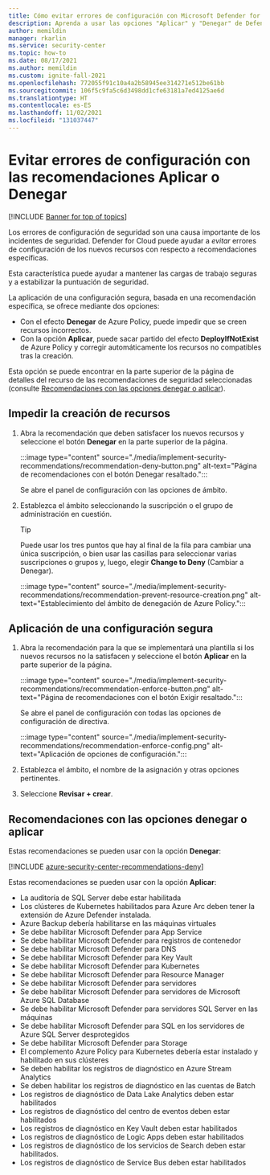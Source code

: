 ```yaml
---
title: Cómo evitar errores de configuración con Microsoft Defender for Cloud
description: Aprenda a usar las opciones "Aplicar" y "Denegar" de Defender for Cloud en las páginas de detalles de recomendaciones.
author: memildin
manager: rkarlin
ms.service: security-center
ms.topic: how-to
ms.date: 08/17/2021
ms.author: memildin
ms.custom: ignite-fall-2021
ms.openlocfilehash: 772055f91c10a4a2b58945ee314271e512be61bb
ms.sourcegitcommit: 106f5c9fa5c6d3498dd1cfe63181a7ed4125ae6d
ms.translationtype: HT
ms.contentlocale: es-ES
ms.lasthandoff: 11/02/2021
ms.locfileid: "131037447"
---
```

# <a name="prevent-misconfigurations-with-enforcedeny-recommendations"></a>Evitar errores de configuración con las recomendaciones Aplicar o Denegar

[!INCLUDE [Banner for top of topics](./includes/banner.md)]

Los errores de configuración de seguridad son una causa importante de los incidentes de seguridad. Defender for Cloud puede ayudar a *evitar* errores de configuración de los nuevos recursos con respecto a recomendaciones específicas. 

Esta característica puede ayudar a mantener las cargas de trabajo seguras y a estabilizar la puntuación de seguridad.

La aplicación de una configuración segura, basada en una recomendación específica, se ofrece mediante dos opciones:

- Con el efecto **Denegar** de Azure Policy, puede impedir que se creen recursos incorrectos.
- Con la opción **Aplicar**, puede sacar partido del efecto **DeployIfNotExist** de Azure Policy y corregir automáticamente los recursos no compatibles tras la creación.

Esta opción se puede encontrar en la parte superior de la página de detalles del recurso de las recomendaciones de seguridad seleccionadas (consulte [Recomendaciones con las opciones denegar o aplicar](#recommendations-with-denyenforce-options)).

## <a name="prevent-resource-creation"></a>Impedir la creación de recursos

1. Abra la recomendación que deben satisfacer los nuevos recursos y seleccione el botón **Denegar** en la parte superior de la página.

    :::image type="content" source="./media/implement-security-recommendations/recommendation-deny-button.png" alt-text="Página de recomendaciones con el botón Denegar resaltado.":::

    Se abre el panel de configuración con las opciones de ámbito. 

1. Establezca el ámbito seleccionando la suscripción o el grupo de administración en cuestión.

    > [!TIP]
    > Puede usar los tres puntos que hay al final de la fila para cambiar una única suscripción, o bien usar las casillas para seleccionar varias suscripciones o grupos y, luego, elegir **Change to Deny** (Cambiar a Denegar).

    :::image type="content" source="./media/implement-security-recommendations/recommendation-prevent-resource-creation.png" alt-text="Establecimiento del ámbito de denegación de Azure Policy.":::


## <a name="enforce-a-secure-configuration"></a>Aplicación de una configuración segura

1. Abra la recomendación para la que se implementará una plantilla si los nuevos recursos no la satisfacen y seleccione el botón **Aplicar** en la parte superior de la página.

    :::image type="content" source="./media/implement-security-recommendations/recommendation-enforce-button.png" alt-text="Página de recomendaciones con el botón Exigir resaltado.":::

    Se abre el panel de configuración con todas las opciones de configuración de directiva. 

    :::image type="content" source="./media/implement-security-recommendations/recommendation-enforce-config.png" alt-text="Aplicación de opciones de configuración.":::

1. Establezca el ámbito, el nombre de la asignación y otras opciones pertinentes.

1. Seleccione **Revisar + crear**.

## <a name="recommendations-with-denyenforce-options"></a>Recomendaciones con las opciones denegar o aplicar

Estas recomendaciones se pueden usar con la opción **Denegar**:

[!INCLUDE [azure-security-center-recommendations-deny](../../includes/asc/recommendations-with-deny.md)]

Estas recomendaciones se pueden usar con la opción **Aplicar**:

- La auditoría de SQL Server debe estar habilitada
- Los clústeres de Kubernetes habilitados para Azure Arc deben tener la extensión de Azure Defender instalada.
- Azure Backup debería habilitarse en las máquinas virtuales
- Se debe habilitar Microsoft Defender para App Service
- Se debe habilitar Microsoft Defender para registros de contenedor
- Se debe habilitar Microsoft Defender para DNS
- Se debe habilitar Microsoft Defender para Key Vault
- Se debe habilitar Microsoft Defender para Kubernetes
- Se debe habilitar Microsoft Defender para Resource Manager
- Se debe habilitar Microsoft Defender para servidores
- Se debe habilitar Microsoft Defender para servidores de Microsoft Azure SQL Database
- Se debe habilitar Microsoft Defender para servidores SQL Server en las máquinas
- Se debe habilitar Microsoft Defender para SQL en los servidores de Azure SQL Server desprotegidos
- Se debe habilitar Microsoft Defender para Storage
- El complemento Azure Policy para Kubernetes debería estar instalado y habilitado en sus clústeres
- Se deben habilitar los registros de diagnóstico en Azure Stream Analytics
- Se deben habilitar los registros de diagnóstico en las cuentas de Batch
- Los registros de diagnóstico de Data Lake Analytics deben estar habilitados
- Los registros de diagnóstico del centro de eventos deben estar habilitados
- Los registros de diagnóstico en Key Vault deben estar habilitados
- Los registros de diagnóstico de Logic Apps deben estar habilitados
- Los registros de diagnóstico de los servicios de Search deben estar habilitados.
- Los registros de diagnóstico de Service Bus deben estar habilitados
